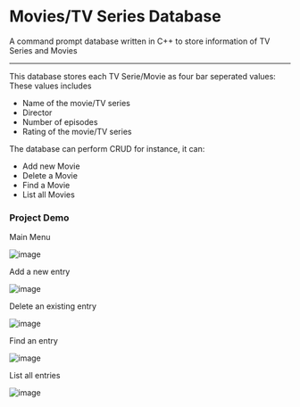 # Movies/TV Series Database
A command prompt database written in C++ to store information of TV Series and Movies

---
This database stores each TV Serie/Movie as four bar seperated values:
These values includes
- Name of the movie/TV series
- Director
- Number of episodes
- Rating of the movie/TV series

The database can perform CRUD for instance, it can:
- Add new Movie
- Delete a Movie
- Find a Movie
- List all Movies

### Project Demo
Main Menu

![image](https://github.com/tudourocky/database_program/assets/67175442/aaa34d18-c285-4948-849d-251764218381)

Add a new entry

![image](https://github.com/tudourocky/database_program/assets/67175442/6edd658c-7433-45a4-a06a-768b0a8794c7)

Delete an existing entry

![image](https://github.com/tudourocky/database_program/assets/67175442/3a4a63b2-1e0a-4617-a614-8e650de8744d)

Find an entry

![image](https://github.com/tudourocky/database_program/assets/67175442/ea237b6b-6aab-4603-a160-f0c4cb12e00c)

List all entries

![image](https://github.com/tudourocky/database_program/assets/67175442/92743e0b-e0db-4c48-910f-adf61e858fe0)
